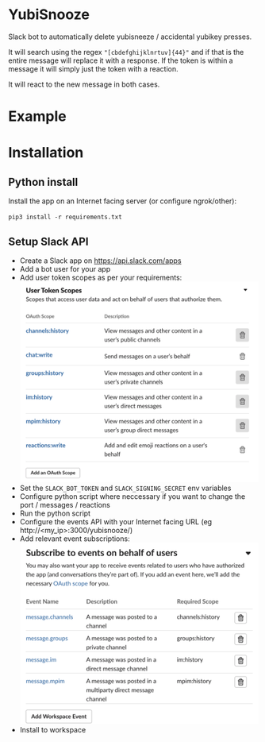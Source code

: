 # YubiSnooze
Slack bot to automatically delete yubisneeze / accidental yubikey presses.

It will search using the regex `"[cbdefghijklnrtuv]{44}"` and if that is the entire message will replace it with a response. If the token is within a message it will simply just the token with a reaction.

It will react to the new message in both cases.

# Example


# Installation
## Python install
Install the app on an Internet facing server (or configure ngrok/other):

`pip3 install -r requirements.txt`

## Setup Slack API
- Create a Slack app on https://api.slack.com/apps
- Add a bot user for your app
- Add user token scopes as per your requirements:
![Slack API token scope](images/scopes.png)
- Set the `SLACK_BOT_TOKEN` and `SLACK_SIGNING_SECRET` env variables
- Configure python script where neccessary if you want to change the port / messages / reactions
- Run the python script 
- Configure the events API with your Internet facing URL (eg http://<my_ip>:3000/yubisnooze/)
- Add relevant event subscriptions:
![Slack API event subscription](images/events.png)
- Install to workspace




